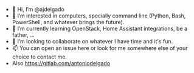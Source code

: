 - 👋 Hi, I’m @ajdelgado
- 👀 I’m interested in computers, specially command line (Python, Bash, PowerShell, and whatever brings the future).
- 🌱 I’m currently learning OpenStack, Home Assistant integrations, be a father, ...
- 💞️ I’m looking to collaborate on whatever I have time and it's fun.
- 📫 You can open an issue here or look for me somewhere else of your choice to contact me.
- Also https://gitlab.com/antoniodelgado

<!---
ajdelgado/ajdelgado is a ✨ special ✨ repository because its `README.md` (this file) appears on your GitHub profile.
You can click the Preview link to take a look at your changes.
--->
